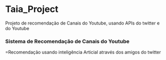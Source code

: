 # Taia_Project
Projeto de recomendação de Canais do Youtube, usando APIs do twitter e do Youtube

### Sistema de Recomendação de Canais do Youtube
 =Recomendação usando inteligência Articial através dos amigos do twitter
